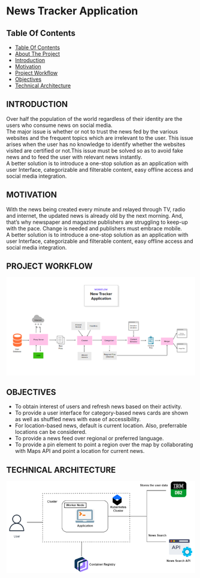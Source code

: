 
# News Tracker Application

## Table Of Contents

- [Table Of Contents](#table-of-contents)
- [About The Project](#about-the-project)
- [Introduction](#introduction)
- [Motivation](#motivation)
- [Project Workflow](#project-workflow)
- [Objectives](#objectives)
- [Technical Architecture](#technical-architecture)

## INTRODUCTION
 
Over half the population of the world regardless of their identity are the users who consume news on social media.<br/>
The major issue is whether or not to trust the news fed by the various websites and the frequent topics which are irrelevant to the user. This issue arises when the user has no knowledge to identify whether the websites visited are certified or not.This issue must be solved so as to avoid fake news and to feed the user with relevant news instantly.<br/>
A better solution is to introduce a one-stop solution as an application with user Interface, categorizable and filterable content, easy offline access and social media integration.


## MOTIVATION
 
With the news being created every minute and relayed through TV, radio and internet, the updated news is already old by the next morning. And, that’s why newspaper and magazine publishers are struggling to keep-up with the pace. Change is needed and publishers must embrace mobile.<br/>
A better solution is to introduce a one-stop solution as an application with user Interface, categorizable and filterable content, easy offline access and social media integration.


## PROJECT WORKFLOW
![Screen Shot](Assessments/Team%20Lead(Siva%20Subramanian%20S)/Assignment%201/images/screenshot.jpg)


## OBJECTIVES
    
* To obtain interest of users and refresh news based on their activity.
* To provide a user interface for category-based news cards are shown as well as shuffled news with ease of accessibility.
* For location-based news, default is current location. Also, preferrable locations can be considered.
* To provide a news feed over regional or preferred language.
* To provide a pin element to point a region over the map by collaborating with Maps API and point a location for     current news.


## TECHNICAL ARCHITECTURE

![Architecture](Assessments/Team%20Lead(Siva%20Subramanian%20S)/Assignment%201/images/technical%20architecture.png)


